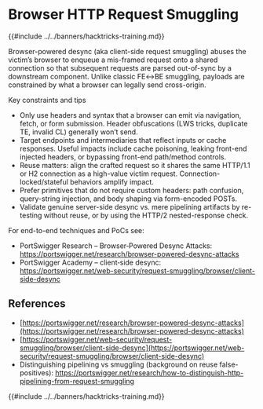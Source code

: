 # Browser HTTP Request Smuggling

{{#include ../../banners/hacktricks-training.md}}

Browser-powered desync (aka client-side request smuggling) abuses the victim’s browser to enqueue a mis-framed request onto a shared connection so that subsequent requests are parsed out-of-sync by a downstream component. Unlike classic FE↔BE smuggling, payloads are constrained by what a browser can legally send cross-origin.

Key constraints and tips
- Only use headers and syntax that a browser can emit via navigation, fetch, or form submission. Header obfuscations (LWS tricks, duplicate TE, invalid CL) generally won’t send.
- Target endpoints and intermediaries that reflect inputs or cache responses. Useful impacts include cache poisoning, leaking front-end injected headers, or bypassing front-end path/method controls.
- Reuse matters: align the crafted request so it shares the same HTTP/1.1 or H2 connection as a high-value victim request. Connection-locked/stateful behaviors amplify impact.
- Prefer primitives that do not require custom headers: path confusion, query-string injection, and body shaping via form-encoded POSTs.
- Validate genuine server-side desync vs. mere pipelining artifacts by re-testing without reuse, or by using the HTTP/2 nested-response check.

For end-to-end techniques and PoCs see:
- PortSwigger Research – Browser‑Powered Desync Attacks: https://portswigger.net/research/browser-powered-desync-attacks
- PortSwigger Academy – client‑side desync: https://portswigger.net/web-security/request-smuggling/browser/client-side-desync

## References
- [https://portswigger.net/research/browser-powered-desync-attacks](https://portswigger.net/research/browser-powered-desync-attacks)
- [https://portswigger.net/web-security/request-smuggling/browser/client-side-desync](https://portswigger.net/web-security/request-smuggling/browser/client-side-desync)
- Distinguishing pipelining vs smuggling (background on reuse false-positives): https://portswigger.net/research/how-to-distinguish-http-pipelining-from-request-smuggling

{{#include ../../banners/hacktricks-training.md}}
